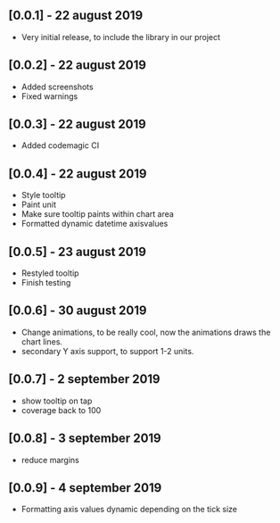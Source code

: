 ## [0.0.1] - 22 august 2019

* Very initial release, to include the library in our project

## [0.0.2] - 22 august 2019

* Added screenshots
* Fixed warnings

## [0.0.3] - 22 august 2019

* Added codemagic CI

## [0.0.4] - 22 august 2019

* Style tooltip
* Paint unit
* Make sure tooltip paints within chart area
* Formatted dynamic datetime axisvalues

## [0.0.5] - 23 august 2019

* Restyled tooltip
* Finish testing

## [0.0.6] - 30 august 2019

* Change animations, to be really cool, now the animations draws the chart lines.
* secondary Y axis support, to support 1-2 units.

## [0.0.7] - 2 september 2019

* show tooltip on tap
* coverage back to 100

## [0.0.8] - 3 september 2019

* reduce margins


## [0.0.9] - 4 september 2019

* Formatting axis values dynamic depending on the tick size